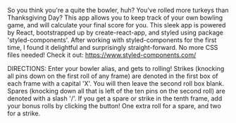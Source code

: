 So you think you're a quite the bowler, huh? You've rolled more turkeys than Thanksgiving Day? This app allows you to keep track of your own bowling game, and will calculate your final score for you. This sleek app is powered by React, bootstrapped up by create-react-app, and styled using package 'styled-components'. After working with styled-components for the first time, I found it delightful and surprisingly straight-forward. No more CSS files needed! Check it out: https://www.styled-components.com/

DIRECTIONS: Enter your bowler alias, and gets to rolling! Strikes (knocking all pins down on the first roll of any frame) are denoted in the first box of each frame with a capital 'X'. You will then leave the second roll box blank. Spares (knocking down all that is left of the ten pins on the second roll) are denoted with a slash '/'. If you get a spare or strike in the tenth frame, add your bonus rolls by clicking the button! One extra roll for a spare, and two for a strike.
